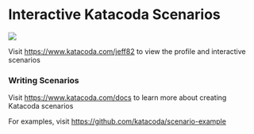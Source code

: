 # Interactive Katacoda Scenarios

[![](http://shields.katacoda.com/katacoda/jeff82/count.svg)](https://www.katacoda.com/jeff82 "Get your profile on Katacoda.com")

Visit https://www.katacoda.com/jeff82 to view the profile and interactive scenarios

### Writing Scenarios
Visit https://www.katacoda.com/docs to learn more about creating Katacoda scenarios

For examples, visit https://github.com/katacoda/scenario-example

